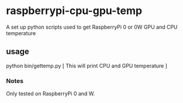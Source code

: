 # raspberrypi-cpu-gpu-temp
A set up python scripts used to get RaspberryPi 0 or 0W GPU and CPU temperature

## usage
python bin/gettemp.py [ This will print CPU and GPU temperature ]


### Notes
Only tested on RaspberryPi 0 and W.

